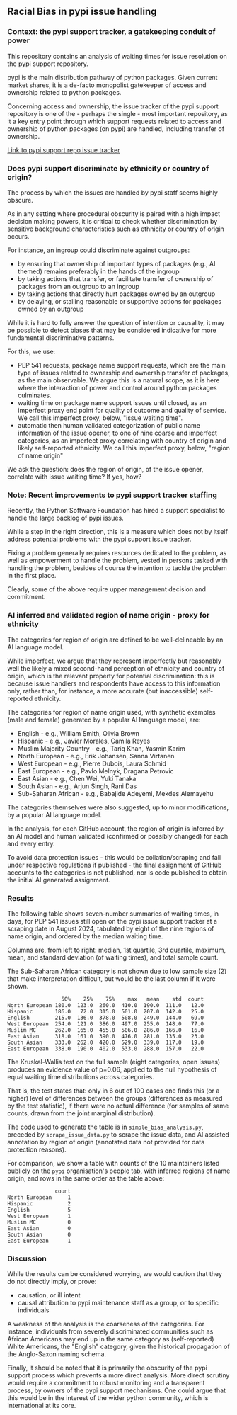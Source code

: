 ## Racial Bias in pypi issue handling

### Context: the pypi support tracker, a gatekeeping conduit of power

This repository contains an analysis of waiting times for issue resolution
on the pypi support repository.

pypi is the main distribution pathway of python packages.
Given current market shares,
it is a de-facto monopolist gatekeeper of access and ownership related to python packages.

Concerning access and ownership, the issue tracker of the pypi support repository
is one of the - perhaps the single - most important
repository, as it a key entry point through which support requests related to
access and ownership of python packages (on pypi) are handled,
including transfer of ownership.

[Link to pypi support repo issue tracker](https://github.com/pypi/support/issues)

### Does pypi support discriminate by ethnicity or country of origin?

The process by which the issues are handled by pypi staff seems highly obscure.

As in any setting where procedural obscurity is paired with a high impact
decision making powers, it is critical to check whether discrimination by sensitive
background characteristics such as ethnicity or country of origin occurs.

For instance, an ingroup could discriminate against outgroups:

* by ensuring that ownership of important types of packages (e.g., AI themed) remains preferably in the hands of the ingroup
* by taking actions that transfer, or facilitate transfer of ownership of packages from an outgroup to an ingroup
* by taking actions that directly hurt packages owned by an outgroup
* by delaying, or stalling reasonable or supportive actions for packages owned by an outgroup

While it is hard to fully answer the question of intention or causality,
it may be possible to detect biases that may be considered indicative for
more fundamental discriminative patterns.

For this, we use:

* PEP 541 requests, package name support requests, which are the main type of
  issues related to ownership and ownership transfer of packages,
  as the main observable. We argue this is a natural scope, as it is here where
  the interaction of power and control around python packages culminates.
* waiting time on package name support issues until closed,
  as an imperfect proxy end point for quality of outcome and quality of service.
  We call this imperfect proxy, below, "issue waiting time".
* automatic then human validated categorization
  of public name information of the issue opener,
  to one of nine coarse and imperfect categories, as an imperfect proxy
  correlating with country of origin and likely self-reported ethnicity.
  We call this imperfect proxy, below, "region of name origin"

We ask the question: does the region of origin, of the issue opener,
correlate with issue waiting time? If yes, how?

### Note: Recent improvements to pypi support tracker staffing

Recently, the Python Software Foundation has hired a support specialist to
handle the large backlog of pypi issues.

While a step in the right direction, this is a measure which does not by itself
address potential problems with the pypi support issue tracker.

Fixing a problem generally requires resources dedicated to the problem,
as well as empowerment to handle the problem, vested in persons tasked with handling
the problem, besides of course the intention to tackle the problem in the first place.

Clearly, some of the above require upper management decision and commitment.

### AI inferred and validated region of name origin - proxy for ethnicity

The categories for region of origin are defined to be well-delineable
by an AI language model.

While imperfect, we argue that they represent imperfectly but reasonably well
the likely a mixed second-hand perception of ethnicity and country of origin,
which is the relevant property for potential discrimination: this is because issue
handlers and respondents have access to this information only,
rather than, for instance, a more accurate (but inaccessible) self-reported ethnicity.

The categories for region of name origin used,
with synthetic examples (male and female) generated by a popular AI language model, are:

* English - e.g., William Smith, Olivia Brown
* Hispanic - e.g., Javier Morales, Camila Reyes
* Muslim Majority Country - e.g., Tariq Khan, Yasmin Karim
* North European - e.g., Erik Johansen, Sanna Virtanen
* West European - e.g., Pierre Dubois, Laura Schmid
* East European - e.g., Pavlo Melnyk, Dragana Petrovic
* East Asian - e.g., Chen Wei, Yuki Tanaka
* South Asian - e.g., Arjun Singh, Rani Das
* Sub-Saharan African - e.g., Babajide Adeyemi, Mekdes Alemayehu

The categories themselves were also suggested, up to minor modifications,
by a popular AI language model.

In the analysis, for each GitHub account, the region of origin is inferred
by an AI model and human validated (confirmed or possibly changed)
for each and every entry.

To avoid data protection issues - this would be collation/scraping and fall under
respective regulations if published - the final assignment of GitHub accounts to
the categories is not published, nor is code published to obtain the initial AI
generated assignment.

### Results

The following table shows seven-number summaries of waiting times, in days,
for PEP 541 issues still open on the pypi issue support tracker
at a scraping date in August 2024, tabulated by eight of the
nine regions of name origin, and ordered by the median waiting time.

Columns are, from left to right: median, 1st quartile, 3rd quartile,
maximum, mean, and standard deviation (of waiting times), and total sample count.

The Sub-Saharan African category is not shown due to low sample size (2) that make
interpretation difficult, but would be the last column if it were shown.

```
                 50%    25%    75%    max   mean    std  count
North European 180.0  123.0  260.0  410.0  190.0  111.0   12.0
Hispanic       186.0   72.0  315.0  501.0  207.0  142.0   25.0
English        215.0  136.0  378.0  508.0  249.0  144.0   69.0
West European  254.0  121.0  386.0  497.0  255.0  148.0   77.0
Muslim MC      262.0  165.0  455.0  506.0  286.0  166.0   16.0
East Asian     318.0  161.0  390.0  476.0  281.0  135.0   23.0
South Asian    333.0  262.0  420.0  529.0  339.0  117.0   19.0
East European  338.0  190.0  402.0  533.0  288.0  157.0   22.0
```

The Kruskal-Wallis test on the full sample (eight categories, open issues) produces an
evidence value of p=0.06, applied to the null hypothesis
of equal waiting time distributions across categories.

That is, the test states that: only in 6 out of 100 cases one finds this (or a higher)
level of differences between the groups (differences as measured by the test statistic),
if there were no actual difference (for samples of same counts, drawn from the joint
marginal distribution).

The code used to generate the table is in `simple_bias_analysis.py`,
preceded by `scrape_issue_data.py` to scrape the issue data,
and AI assisted annotation by region of origin (annotated data not provided
for data protection reasons).

For comparison, we show a table with counts of the 10 maintainers listed publicly
on the `pypi` organisation's people tab, with inferred
regions of name origin, and rows in the same order as the table above:

```
               count
North European     1
Hispanic           2
English            5
West European      1
Muslim MC          0
East Asian         0
South Asian        0
East European      1
```

### Discussion

While the results can be considered worrying,
we would caution that they do not directly imply, or prove:

* causation, or ill intent
* causal attribution to pypi maintenance staff as a group, or to specific individuals

A weakness of the analysis is the coarseness of the categories.
For instance, individuals from severely discriminated communities such as African
Americans may end up in the same category as (self-reported) White Americans, the
"English" category, given the historical propagation of the Anglo-Saxon naming schema.

Finally, it should be noted that it is primarily the obscurity of the pypi support
process which prevents a more direct analysis. More direct scrutiny would require
a commitment to robust monitoring and a transparent process, by owners of the pypi
support mechanisms. One could argue that this would be in the interest of
the wider python community, which is international at its core.
